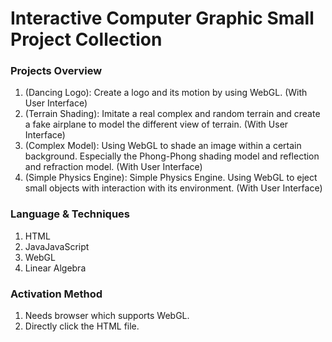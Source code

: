 # Interactive Computer Graphic Small Project Collection

### Projects Overview

1. (Dancing Logo): Create a logo and its motion by using WebGL. (With User Interface)
2. (Terrain Shading): Imitate a real complex and random terrain and create a fake airplane to model the different view of terrain. (With User Interface)
3. (Complex Model): Using WebGL to shade an image within a certain background. Especially the Phong-Phong shading model and reflection and refraction model. (With User Interface)
4. (Simple Physics Engine): Simple Physics Engine. Using WebGL to eject small objects with interaction with its environment. (With User Interface)

### Language & Techniques

1. HTML
2. JavaJavaScript 
3. WebGL
4. Linear Algebra 

### Activation Method

1. Needs browser which supports WebGL.
2. Directly click the HTML file. 




